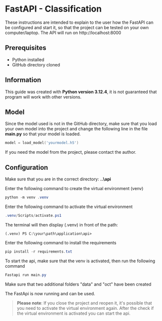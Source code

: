 # FastAPI - Classification
These instructions are intended to explain to the user how the FastAPI can be configured
and start it, so that the project can be tested on your own computer/laptop. The API will run on
http://localhost:8000

## Prerequisites

- Python installed
- GitHub directory cloned


## Information
This guide was created with **Python version 3.12.4**, it is not guaranteed that program will work with other versions.

## Model
Since the model used is not in the GitHub directory, make sure that you load your own model into the project and change the following line in the file **main.py** 
so that your model is loaded.
````ps1
model = load_model('yourmodel.h5')
````
If you need the model from the project, please contact the author.

## Configuration
Make sure that you are in the correct directory: **..\api**

Enter the following command to create the virtual environment (venv)
````ps1
python -m venv .venv
````

Enter the following command to activate the virtual environment
````ps1
.venv/Scripts/activate.ps1
````
The terminal will then display (.venv) in front of the path:

````
(.venv) PS C:\your\path\application\api>
````
Enter the following command to install the requirements
````ps1
pip install -r requirements.txt
````

To start the api, make sure that the venv is activated, then run the following command
````ps1
Fastapi run main.py
````

Make sure that two additional folders "data" and "oct" have been created

The FastApi is now running and can be used.

>**Please note**: If you close the project and reopen it, it's possible that you need to activate 
the virtual environment again. After the check if the virtual environment is activated you can start the api.

